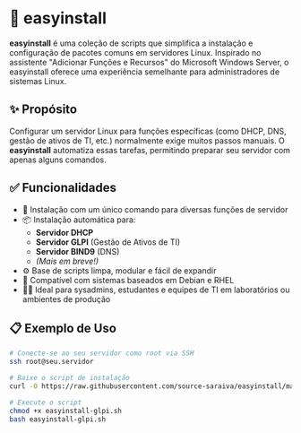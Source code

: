 # 🧰 easyinstall

**easyinstall** é uma coleção de scripts que simplifica a instalação e configuração de pacotes comuns em servidores Linux. Inspirado no assistente "Adicionar Funções e Recursos" do Microsoft Windows Server, o easyinstall oferece uma experiência semelhante para administradores de sistemas Linux.

## ✨ Propósito

Configurar um servidor Linux para funções específicas (como DHCP, DNS, gestão de ativos de TI, etc.) normalmente exige muitos passos manuais. O **easyinstall** automatiza essas tarefas, permitindo preparar seu servidor com apenas alguns comandos.

## ✅ Funcionalidades

- 🚀 Instalação com um único comando para diversas funções de servidor
- 📦 Instalação automática para:
  - **Servidor DHCP**
  - **Servidor GLPI** (Gestão de Ativos de TI)
  - **Servidor BIND9** (DNS)
  - *(Mais em breve!)*  
- ⚙️ Base de scripts limpa, modular e fácil de expandir
- 🧪 Compatível com sistemas baseados em Debian e RHEL
- 🧑‍💻 Ideal para sysadmins, estudantes e equipes de TI em laboratórios ou ambientes de produção

## 📋 Exemplo de Uso

```bash
# Conecte-se ao seu servidor como root via SSH
ssh root@seu.servidor

# Baixe o script de instalação
curl -O https://raw.githubusercontent.com/source-saraiva/easyinstall/main/easyinstall-glpi.sh

# Execute o script
chmod +x easyinstall-glpi.sh
bash easyinstall-glpi.sh
